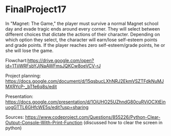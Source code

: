 # FinalProject17
In "Magnet: The Game," the player must survive a normal Magnet school day and evade tragic ends around every corner. They will select between different choices that dictate the actions of their character. Depending on which option they select, the character will earn/lose self-esteem points and grade points. If the player reaches zero self-esteem/grade points, he or she will lose the game.

Flowchart:https://drive.google.com/open?id=1TiiWRFsbYJjNaAWFmsJQKCw8oeVCV-rJ

Project planning: https://docs.google.com/document/d/15qsbucLXhNRJ2EkmVSZTFdkNuMJMXRYcP-_bTfe6q8s/edit 

Presentation: https://docs.google.com/presentation/d/1OiUHO25UZhndG80cuRViOCXtEinuogGTTL6GHfcWE5s/edit?usp=sharing

Sources: 
https://www.codeproject.com/Questions/855226/Python-Clear-Output-Console-With-Print-Function (discussed how to clear the screen in python)
